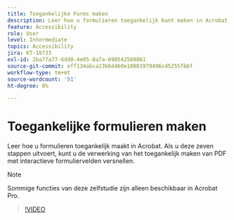 ```yaml
---
title: Toegankelijke Forms maken
description: Leer hoe u formulieren toegankelijk kunt maken in Acrobat
feature: Accessibility
role: User
level: Intermediate
topics: Accessibility
jira: KT-18733
exl-id: 2ba77a77-6dd0-4e05-8a7a-690542569061
source-git-commit: eff134abca23b6d460e10881979496cd5255fb6f
workflow-type: tm+mt
source-wordcount: '51'
ht-degree: 0%

---
```


# Toegankelijke formulieren maken

Leer hoe u formulieren toegankelijk maakt in Acrobat. Als u deze zeven stappen uitvoert, kunt u de verwerking van het toegankelijk maken van PDF met interactieve formuliervelden versnellen.

>[!NOTE]
>
>Sommige functies van deze zelfstudie zijn alleen beschikbaar in Acrobat Pro.

>[!VIDEO](https://video.tv.adobe.com/v/3471615?quality=12&learn=on&hidetitle=true)
